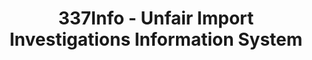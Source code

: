 ---
layout: default
bigquery: https://console.cloud.google.com/bigquery?p=patents-public-data&d=usitc_investigations&page=dataset&project=sheets-management-319211
citation: US International Trade Commission 337Info Unfair Import Investigations Information
  System
contributors: US International Trade Comission
cost: None
description: US International Trade Commission 337Info Unfair Import Investigations
  Information System contains data on investigations done under Section 337. Section
  337 declares the infringement of certain statutory intellectual property rights
  and other forms of unfair competition in import trade to be unlawful practices.
  Most Section 337 investigations involve allegations of patent or registered trademark
  infringement.
documentation: FAQ and tutorial available on the site
last_edit: 04/07/2022, 19:40:47
location: https://pubapps2.usitc.gov/337external/
maintained_by: US International Trade Comission
schema_fields:
- actualStartDateEvidHear
- gcAttorney
- htsNumbers
- cafcAppeals
- dateComplaintFiled
- docketNo
- copyrightNumbers
- finalDetViolation
- teoIdDueDate
- finalIdOnViolationDue
- teoProceedingInvolved
- aljAssigned
- markmanHearing
- actualEndDateEvidHear
- scheduledEndDateEvidHear
- finalDetNoViolation
- issueDateOtherNonFinal
- complainant
- currentStatus
- teoReliefGranted
- patentNumber
- patentNumbers
- targetDate
- dateOfPublicationFrNotice
- ouiiAttorney
- trademarkNumbers
- title
- investigationTermDate
- publication_number
- dateCreated
- scheduledStartDateEvidHear
- teoIdIssueDate
- invUnfairAct
- investigationType
- internalRemand
- respondent
- investigationNo
- id
- finalIdOnViolationIssue
- ouiiParticipation
- currentActiveALJ
- endDateMarkmanHearing
- startDateMarkmanHearing
- lastUpdated
shortname: unfair_import_investigations
tags:
- import
- legal
- trade
timeframe: 2008-2021 (prior to 2008 downloadable as a JSON file)
title: 337Info - Unfair Import Investigations Information System
uuid: 2721f5ec-e599-4890-9265-9706719fc71e
---